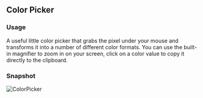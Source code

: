 ## Color Picker

### Usage

A useful little color picker that grabs the pixel under your mouse and transforms it into a number of different color formats. You can use the built-in magnifier to zoom in on your screen, click on a color value to copy it directly to the clipboard.

### Snapshot

![ColorPicker](https://raw.githubusercontent.com/wiki/jiangxincode/ApkToolBoxGUI/ColorPicker.png)
